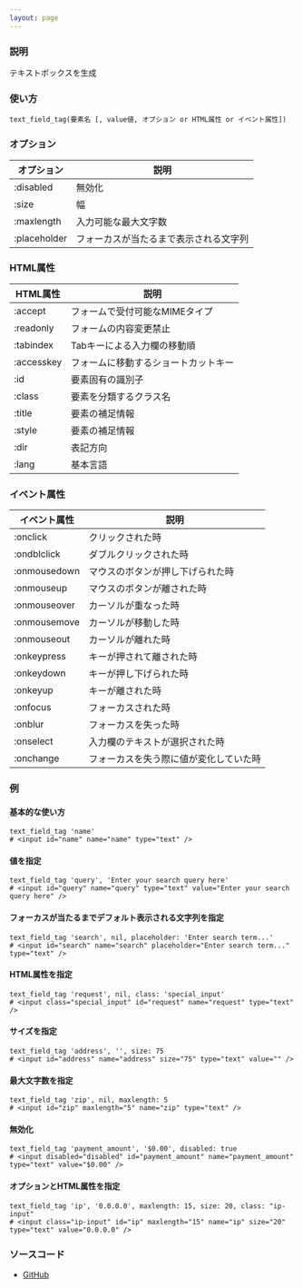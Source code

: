 ```yaml
---
layout: page
---
```

### 説明
テキストボックスを生成

### 使い方
    text_field_tag(要素名 [, value値, オプション or HTML属性 or イベント属性])

### オプション

オプション        | 説明
-------------|--------------------
:disabled    | 無効化
:size        | 幅
:maxlength   | 入力可能な最大文字数
:placeholder | フォーカスが当たるまで表示される文字列

### HTML属性

HTML属性   | 説明
-----------|-------------------
:accept    | フォームで受付可能なMIMEタイプ
:readonly  | フォームの内容変更禁止
:tabindex  | Tabキーによる入力欄の移動順
:accesskey | フォームに移動するショートカットキー
:id        | 要素固有の識別子
:class     | 要素を分類するクラス名
:title     | 要素の補足情報
:style     | 要素の補足情報
:dir       | 表記方向
:lang      | 基本言語

### イベント属性

イベント属性     | 説明
-------------|--------------------
:onclick     | クリックされた時
:ondblclick  | ダブルクリックされた時
:onmousedown | マウスのボタンが押し下げられた時
:onmouseup   | マウスのボタンが離された時
:onmouseover | カーソルが重なった時
:onmousemove | カーソルが移動した時
:onmouseout  | カーソルが離れた時
:onkeypress  | キーが押されて離された時
:onkeydown   | キーが押し下げられた時
:onkeyup     | キーが離された時
:onfocus     | フォーカスされた時
:onblur      | フォーカスを失った時
:onselect    | 入力欄のテキストが選択された時
:onchange    | フォーカスを失う際に値が変化していた時

### 例
#### 基本的な使い方
    text_field_tag 'name'
    # <input id="name" name="name" type="text" />

#### 値を指定
    text_field_tag 'query', 'Enter your search query here'
    # <input id="query" name="query" type="text" value="Enter your search query here" />

#### フォーカスが当たるまでデフォルト表示される文字列を指定
    text_field_tag 'search', nil, placeholder: 'Enter search term...'
    # <input id="search" name="search" placeholder="Enter search term..." type="text" />

#### HTML属性を指定
    text_field_tag 'request', nil, class: 'special_input'
    # <input class="special_input" id="request" name="request" type="text" />

#### サイズを指定
    text_field_tag 'address', '', size: 75
    # <input id="address" name="address" size="75" type="text" value="" />

#### 最大文字数を指定
    text_field_tag 'zip', nil, maxlength: 5
    # <input id="zip" maxlength="5" name="zip" type="text" />

#### 無効化
    text_field_tag 'payment_amount', '$0.00', disabled: true
    # <input disabled="disabled" id="payment_amount" name="payment_amount" type="text" value="$0.00" />

#### オプションとHTML属性を指定
    text_field_tag 'ip', '0.0.0.0', maxlength: 15, size: 20, class: "ip-input"
    # <input class="ip-input" id="ip" maxlength="15" name="ip" size="20" type="text" value="0.0.0.0" />

### ソースコード
* [GitHub](https://github.com/rails/rails/blob/f33d52c95217212cbacc8d5e44b5a8e3cdc6f5b3/actionview/lib/action_view/helpers/form_tag_helper.rb#L197)